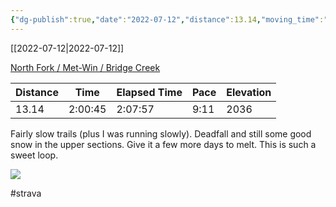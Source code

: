 ```yaml
---
{"dg-publish":true,"date":"2022-07-12","distance":13.14,"moving_time":"2:00:45","elapsed_time":"2:07:57","pace":"9:11","total_elevation_gain":2036,"url":"https://www.strava.com/activities/7458699284","permalink":"/01-personal/strava/2022-07-12-north-fork-met-win-bridge-creek/","dgPassFrontmatter":true}
---
```



[[2022-07-12\|2022-07-12]]

[North Fork / Met-Win / Bridge Creek](https://www.strava.com/activities/7458699284)

| Distance | Time    | Elapsed Time | Pace | Elevation |
| -------- | ------- | ------------ | ---- | --------- |
| 13.14    | 2:00:45 | 2:07:57      | 9:11 | 2036      |


Fairly slow trails (plus I was running slowly). Deadfall and still some good snow in the upper sections. Give it a few more days to melt. This is such a sweet loop.
    
![](https://dgtzuqphqg23d.cloudfront.net/AsXImgNB7idbcc2GtFAhJryOz-rCClNvtLro_6XBqy8-768x576.jpg)

    

#strava
